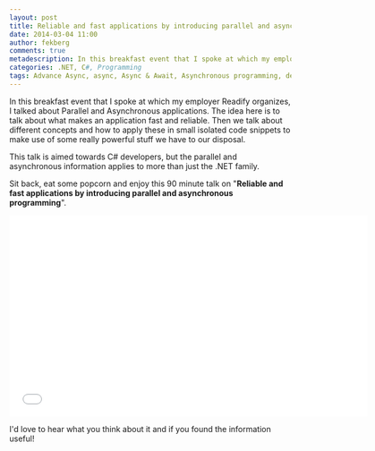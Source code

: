 ```yaml
---
layout: post
title: Reliable and fast applications by introducing parallel and async
date: 2014-03-04 11:00
author: fekberg
comments: true
metadescription: In this breakfast event that I spoke at which my employer Readify organizes, I talked about Parallel and Asynchronous applications.
categories: .NET, C#, Programming
tags: Advance Async, async, Async & Await, Asynchronous programming, deadlock, Dev Breakfast, Parallel Extensions, parallel programming, PLINQ, Readify, VS2013
---
```

In this breakfast event that I spoke at which my employer Readify organizes, I talked about Parallel and Asynchronous applications. The idea here is to talk about what makes an application fast and reliable. Then we talk about different concepts and how to apply these in small isolated code snippets to make use of some really powerful stuff we have to our disposal.

This talk is aimed towards C# developers, but the parallel and asynchronous information applies to more than just the .NET family.<!--excerpt-->

Sit back, eat some popcorn and enjoy this 90 minute talk on "<strong>Reliable and fast applications by introducing parallel and asynchronous programming</strong>".

<div class="video-container">
<iframe width="640" height="360" src="//www.youtube.com/embed/cVuvYvqRKeI" frameborder="0" allowfullscreen></iframe>
</div>

I'd love to hear what you think about it and if you found the information useful!
